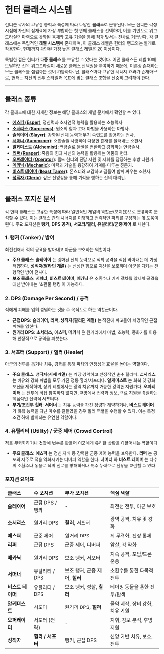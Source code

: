 # 헌터 클래스 시스템

헌터는 각자의 고유한 능력과 특성에 따라 다양한 **클래스**로 분류된다. 모든 헌터는 각성 시점에 자신의 잠재력에 가장 부합하는 첫 번째 클래스를 선택하며, 이를 기반으로 위그드라실의 마력으로 강화된 육체와 고유 기술을 통해 적과 맞서는 전사로 거듭난다. 각 클래스에는 독립적인 **레벨 시스템**이 존재하며, 이 클래스 레벨은 헌터의 랭크와는 별개로 작용한다. 현재까지 확인된 가장 높은 클래스 레벨은 20 이상이다.

특별한 점은 헌터가 **다중 클래스** 를 보유할 수 있다는 것이다. 어떤 클래스든 레벨 10에 도달하면 신목 위그드라실이 새로운 클래스 선택권을 부여하기 때문에, 이론상 존재하는 모든 클래스를 섭렵하는 것이 가능하다. 단, 클래스마다 고유한 시너지 효과가 존재하므로, 헌터는 자신의 전투 스타일과 목표에 맞는 클래스 조합을 신중히 고려해야 한다.

---

## 클래스 종류

각 클래스에 대한 자세한 정보는 해당 클래스의 개별 문서에서 확인할 수 있다.

-   **[에스퍼 (Esper)](./클래스/에스퍼.md)**: 정신력과 초자연적 능력을 활용하는 초능력자.
-   **[소서리스 (Sorceress)](./클래스/소서리스.md)**: 원소의 힘과 고대 마법을 사용하는 마법사.
-   **[슬레이어 (Slayer)](./클래스/슬레이어.md)**: 강화된 신체 능력과 무기 숙련도를 활용하는 전사.
-   **[서머너 (Summoner)](./클래스/서머너.md)**: 소환술을 사용하여 다양한 존재를 불러내는 소환사.
-   **[알케미스트 (Alchemist)](./클래스/알케미스트.md)**: 연금술로 물질을 변환하고 강화하는 연금술사.
-   **[리퍼 (Reaper)](./클래스/리퍼.md)**: 죽음의 힘과 사신의 능력을 활용하는 어둠의 헌터.
-   **[오퍼레이터 (Operator)](./클래스/오퍼레이터.md)**: 필드 헌터의 전담 지원 및 지휘를 담당하는 후방 지원가.
-   **[메카닉 (Mechanic)](./클래스/메카닉.md)**: 마력과 기술을 융합하여 기계를 다루는 전문가.
-   **[비스트 테이머 (Beast Tamer)](./클래스/비스트%20테이머.md)**: 몬스터와 교감하고 길들여 함께 싸우는 조련사.
-   **[성직자 (Cleric)](./클래스/성직자.md)**: 깊은 신앙심을 통해 기적을 행하는 신의 대리인.

---

## 클래스 포지션 분석

각 헌터 클래스는 고유한 특성에 따라 일반적인 게임의 역할군(포지션)으로 분류하여 분석할 수 있다. 이는 클래스 간의 시너지를 이해하고 전략적인 파티를 구성하는 데 도움이 된다. 주요 포지션은 **탱커, DPS(공격), 서포터/힐러, 유틸리티/군중 제어** 로 나뉜다.

### 1. 탱커 (Tanker) / 방어

최전선에서 적의 공격을 받아내고 아군을 보호하는 역할이다.
- **주요 클래스**: **슬레이어** 는 강화된 신체 능력으로 적의 공격을 직접 막아내는 데 가장 적합하다. **성직자(팔라딘 계열)** 는 신성한 힘으로 자신을 보호하며 아군을 지키는 전형적인 방어 전사다.
- **보조 클래스**: **서머너, 비스트 테이머, 메카닉** 은 소환수나 기계 장치를 앞세워 공격을 대신 받아내는 '소환물 탱킹'이 가능하다.

### 2. DPS (Damage Per Second) / 공격

적에게 피해를 입혀 섬멸하는 것을 주 목적으로 하는 역할군이다.
- **근접 DPS**: **슬레이어, 리퍼, 성직자(팔라딘 계열)** 는 적진에 파고들어 치명적인 근접 피해를 입힌다.
- **원거리 DPS**: **소서리스, 에스퍼, 메카닉** 은 원거리에서 마법, 초능력, 중화기를 이용해 안정적으로 공격을 퍼붓는다.

### 3. 서포터 (Support) / 힐러 (Healer)

아군의 전투를 돕거나 치유, 강화를 통해 파티의 안정성과 효율을 높이는 역할이다.
- **주요 클래스**: **성직자(사제 계열)** 는 가장 강력하고 안정적인 순수 힐러다. **소서리스** 는 치유와 강화 마법을 모두 가진 정통 힐러/서포터다. **알케미스트** 는 회복 및 강화 포션을 제작하며, 상위 레벨에서는 광역 치유까지 가능한 강력한 지원가다. **오퍼레이터** 는 전투에 직접 참여하지 않지만, 후방에서 전략과 정보, 의료 지원을 총괄하는 핵심적인 전략적 서포터다.
- **부가/조건부 힐러**: **서머너** 는 치유 능력을 가진 정령과 계약하거나, **비스트 테이머** 가 회복 능력을 지닌 마수를 길들였을 경우 힐러 역할을 수행할 수 있다. 이는 특정 조건 하에 발휘되는 유연한 역할이다.

### 4. 유틸리티 (Utility) / 군중 제어 (Crowd Control)

적을 무력화하거나 전장에 변수를 만들어 아군에게 유리한 상황을 이끌어내는 역할이다.
- **주요 클래스**: **에스퍼** 는 정신 지배 등 강력한 군중 제어 능력을 보유한다. **리퍼** 는 공포와 저주로 적을 약화시키는 디버퍼 역할을 한다. **서머너** 와 **비스트 테이머** 는 다수의 소환수나 동물로 적의 진로를 방해하거나 특수 능력으로 전장을 교란할 수 있다.

### 포지션 요약표

| 클래스 | 주 포지션 | 부가 포지션 | 핵심 역할 |
| :--- | :--- | :--- | :--- |
| **슬레이어** | 근접 DPS / 탱커 | - | 최전선 전투, 아군 보호 |
| **소서리스** | 원거리 DPS | **힐러**, 서포터 | 광역 공격, 치유 및 강화 |
| **에스퍼** | 군중 제어 | 원거리 DPS | 적 무력화, 전장 통제 |
| **리퍼** | 근접 DPS | 군중 제어, 디버퍼 | 암살, 적 약화 |
| **메카닉** | 원거리 DPS | 보조 탱커, 서포터 | 지속 공격, 포탑/드론 운용 |
| **서머너** | 유틸리티 / DPS | 보조 탱커, 군중 제어, **힐러** | 소환수를 통한 다목적 전투 |
| **비스트 테이머** | 유틸리티 / DPS | 보조 탱커, 정찰, **힐러** | 테이밍 동물을 통한 전투/탐색 |
| **알케미스트** | 서포터 | 원거리 DPS, **힐러** | 물약 제작, 장비 강화, 치유 지원 |
| **오퍼레이터** | 서포터 (전략) | - | 지휘, 정보 분석, 후방 지원 |
| **성직자** | **힐러 / 서포터** | 탱커, 근접 DPS | 신앙 기반 치유, 보호, 전투 |

